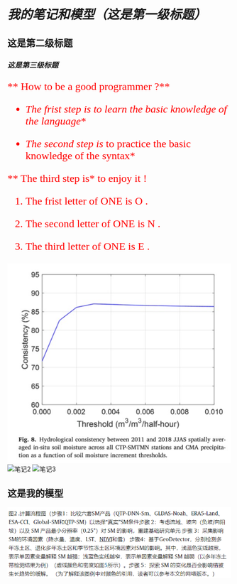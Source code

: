 # *我的笔记和模型（这是第一级标题）*

## **这是第二级标题**

### ___这是第三级标题___

<font face="Times new Roman" color='red' size='5'>
  
** How to be a good programmer ?**

- **The frist step is* to learn the basic knowledge of the language**

+ *The second step is* to practice the basic knowledge of the syntax*

** The third step is* to enjoy it !

1. The frist letter of ONE is O .

2. The second letter of ONE is N .

3. The third letter of ONE is E .

</font>

![笔记1](images/5678.jpg)
![笔记2](images/note2.jpg)
![笔记3](images/note3.jpg)

## 这是我的模型

![模型示例](videos/1234.jpg)
